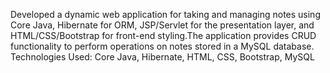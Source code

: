 Developed a dynamic web application for taking and managing notes using Core Java, Hibernate for ORM, JSP/Servlet for the presentation layer, and HTML/CSS/Bootstrap for front-end styling.The application provides CRUD functionality to perform operations on notes stored in a MySQL database.
Technologies Used: Core Java, Hibernate, HTML, CSS, Bootstrap, MySQL
